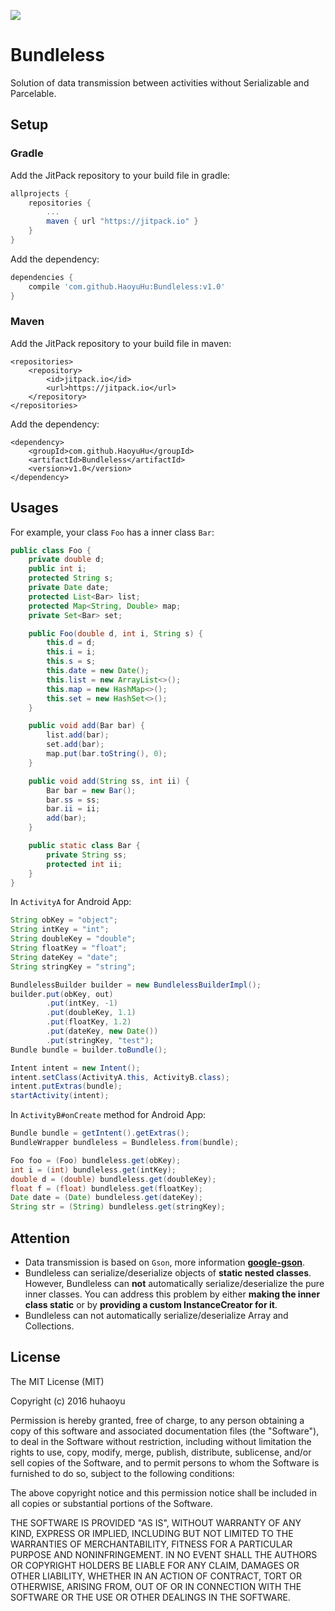 [![](https://jitpack.io/v/HaoyuHu/Bundleless.svg)](https://jitpack.io/#HaoyuHu/Bundleless)
# Bundleless
Solution of data transmission between activities without Serializable and Parcelable.

## Setup
### Gradle
Add the JitPack repository to your build file in gradle:

```gradle
allprojects {
	repositories {
		...
		maven { url "https://jitpack.io" }
	}
}
```

Add the dependency:

```gradle
dependencies {
    compile 'com.github.HaoyuHu:Bundleless:v1.0'
}
```

### Maven
Add the JitPack repository to your build file in maven:

```
<repositories>
	<repository>
	    <id>jitpack.io</id>
	    <url>https://jitpack.io</url>
	</repository>
</repositories>
```

Add the dependency:

```
<dependency>
    <groupId>com.github.HaoyuHu</groupId>
    <artifactId>Bundleless</artifactId>
    <version>v1.0</version>
</dependency>
```

## Usages
For example, your class `Foo` has a inner class `Bar`:

```java
public class Foo {
    private double d;
    public int i;
    protected String s;
    private Date date;
    protected List<Bar> list;
    protected Map<String, Double> map;
    private Set<Bar> set;

    public Foo(double d, int i, String s) {
        this.d = d;
        this.i = i;
        this.s = s;
        this.date = new Date();
        this.list = new ArrayList<>();
        this.map = new HashMap<>();
        this.set = new HashSet<>();
    }

    public void add(Bar bar) {
        list.add(bar);
        set.add(bar);
        map.put(bar.toString(), 0);
    }

    public void add(String ss, int ii) {
        Bar bar = new Bar();
        bar.ss = ss;
        bar.ii = ii;
        add(bar);
    }

    public static class Bar {
        private String ss;
        protected int ii;
    }
}
```

In `ActivityA` for Android App:

```java
String obKey = "object";
String intKey = "int";
String doubleKey = "double";
String floatKey = "float";
String dateKey = "date";
String stringKey = "string";

BundlelessBuilder builder = new BundlelessBuilderImpl();
builder.put(obKey, out)
        .put(intKey, -1)
        .put(doubleKey, 1.1)
        .put(floatKey, 1.2)
        .put(dateKey, new Date())
        .put(stringKey, "test");
Bundle bundle = builder.toBundle();

Intent intent = new Intent();
intent.setClass(ActivityA.this, ActivityB.class);
intent.putExtras(bundle);
startActivity(intent);
```

In `ActivityB#onCreate` method for Android App:

```java
Bundle bundle = getIntent().getExtras();
BundleWrapper bundleless = Bundleless.from(bundle);

Foo foo = (Foo) bundleless.get(obKey);
int i = (int) bundleless.get(intKey);
double d = (double) bundleless.get(doubleKey);
float f = (float) bundleless.get(floatKey);
Date date = (Date) bundleless.get(dateKey);
String str = (String) bundleless.get(stringKey);
```

## Attention

* Data transmission is based on `Gson`, more information **[google-gson](https://github.com/google/gson)**.
* Bundleless can serialize/deserialize objects of **static nested classes**. However, Bundleless can **not** automatically serialize/deserialize the pure inner classes. You can address this problem by either **making the inner class static** or by **providing a custom InstanceCreator for it**.
* Bundleless can not automatically serialize/deserialize Array and Collections.

## License
The MIT License (MIT)

Copyright (c) 2016 huhaoyu

Permission is hereby granted, free of charge, to any person obtaining a copy of this software and associated documentation files (the "Software"), to deal in the Software without restriction, including without limitation the rights to use, copy, modify, merge, publish, distribute, sublicense, and/or sell copies of the Software, and to permit persons to whom the Software is furnished to do so, subject to the following conditions:

The above copyright notice and this permission notice shall be included in all copies or substantial portions of the Software.

THE SOFTWARE IS PROVIDED "AS IS", WITHOUT WARRANTY OF ANY KIND, EXPRESS OR IMPLIED, INCLUDING BUT NOT LIMITED TO THE WARRANTIES OF MERCHANTABILITY, FITNESS FOR A PARTICULAR PURPOSE AND NONINFRINGEMENT. IN NO EVENT SHALL THE AUTHORS OR COPYRIGHT HOLDERS BE LIABLE FOR ANY CLAIM, DAMAGES OR OTHER LIABILITY, WHETHER IN AN ACTION OF CONTRACT, TORT OR OTHERWISE, ARISING FROM, OUT OF OR IN CONNECTION WITH THE SOFTWARE OR THE USE OR OTHER DEALINGS IN THE SOFTWARE.
